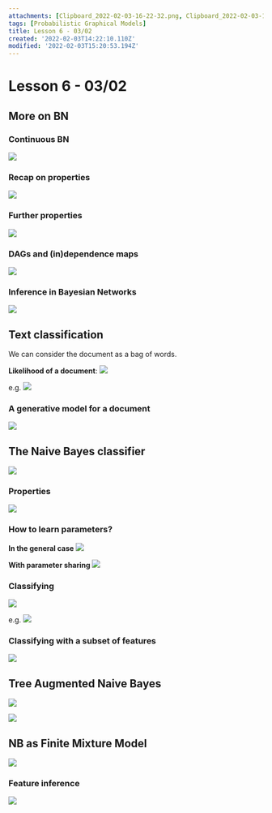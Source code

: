 ```yaml
---
attachments: [Clipboard_2022-02-03-16-22-32.png, Clipboard_2022-02-03-16-23-12.png, Clipboard_2022-02-03-16-29-56.png, Clipboard_2022-02-03-16-32-28.png, Clipboard_2022-02-03-16-41-08.png, Clipboard_2022-02-03-16-42-49.png, Clipboard_2022-02-03-16-43-35.png, Clipboard_2022-02-03-16-44-22.png, Clipboard_2022-02-03-17-02-48.png, Clipboard_2022-02-03-17-02-56.png, Clipboard_2022-02-03-17-06-24.png, Clipboard_2022-02-03-17-09-56.png, Clipboard_2022-02-03-17-10-35.png, Clipboard_2022-02-03-17-12-56.png, Clipboard_2022-02-03-17-15-09.png, Clipboard_2022-02-03-17-16-31.png, Clipboard_2022-02-03-17-16-41.png, Clipboard_2022-02-03-17-20-27.png, Clipboard_2022-02-03-17-20-45.png]
tags: [Probabilistic Graphical Models]
title: Lesson 6 - 03/02
created: '2022-02-03T14:22:10.110Z'
modified: '2022-02-03T15:20:53.194Z'
---
```


# Lesson 6 - 03/02

## More on BN

### Continuous BN

![](@attachment/Clipboard_2022-02-03-16-22-32.png)

### Recap on properties

![](@attachment/Clipboard_2022-02-03-16-23-12.png)

### Further properties

![](@attachment/Clipboard_2022-02-03-16-29-56.png)

### DAGs and (in)dependence maps

![](@attachment/Clipboard_2022-02-03-16-32-28.png)

### Inference in Bayesian Networks

![](@attachment/Clipboard_2022-02-03-16-41-08.png)

## Text classification

We can consider the document as a bag of words.

**Likelihood of a document**: ![](@attachment/Clipboard_2022-02-03-16-42-49.png)

e.g.
![](@attachment/Clipboard_2022-02-03-16-43-35.png)

### A generative model for a document

![](@attachment/Clipboard_2022-02-03-16-44-22.png)

## The Naive Bayes classifier

![](@attachment/Clipboard_2022-02-03-17-02-48.png)

### Properties

![](@attachment/Clipboard_2022-02-03-17-02-56.png)

### How to learn parameters?

**In the general case**
![](@attachment/Clipboard_2022-02-03-17-06-24.png)

**With parameter sharing**
![](@attachment/Clipboard_2022-02-03-17-09-56.png)

### Classifying

![](@attachment/Clipboard_2022-02-03-17-10-35.png)

e.g.
![](@attachment/Clipboard_2022-02-03-17-12-56.png)

### Classifying with a subset of features

![](@attachment/Clipboard_2022-02-03-17-15-09.png)

## Tree Augmented Naive Bayes

![](@attachment/Clipboard_2022-02-03-17-16-31.png)

![](@attachment/Clipboard_2022-02-03-17-16-41.png)

## NB as Finite Mixture Model

![](@attachment/Clipboard_2022-02-03-17-20-27.png)

### Feature inference

![](@attachment/Clipboard_2022-02-03-17-20-45.png)
